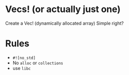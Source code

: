 # Vecs! (or actually just one)
Create a Vec! (dynamically allocated array) Simple right?

# Rules
- `#![no_std]`
- No `alloc` or `collections`
- use `libc`
